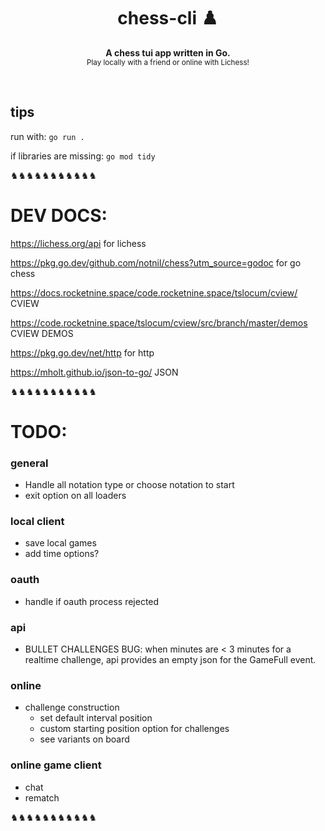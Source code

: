 <h1 align='center'>chess-cli ♟️</h1>
<p align="center">
  <b>A chess tui app written in Go.</b><br/>
  <sub>Play locally with a friend or online with Lichess!</a></sub>
</p>
<br />


<!-- # chess-cli ♟️ -->

## tips

run with: `go run .`

if libraries are missing: `go mod tidy`

♞♞♞♞♞♞♞♞♞♞♞



# DEV DOCS:

https://lichess.org/api for lichess

https://pkg.go.dev/github.com/notnil/chess?utm_source=godoc for go chess

https://docs.rocketnine.space/code.rocketnine.space/tslocum/cview/ CVIEW

https://code.rocketnine.space/tslocum/cview/src/branch/master/demos CVIEW DEMOS

https://pkg.go.dev/net/http for http

https://mholt.github.io/json-to-go/ JSON

♞♞♞♞♞♞♞♞♞♞♞

# TODO:

### general 

- Handle all notation type or choose notation to start
- exit option on all loaders 
  
### local client 

- save local games
- add time options?
  
### oauth

  - handle if oauth process rejected

### api

  - BULLET CHALLENGES BUG: when minutes are < 3 minutes for a realtime challenge, api provides an empty json for the GameFull event.

### online 

  - challenge construction 
    - set default interval position
    - custom starting position option for challenges
    - see variants on board
  
### online game client

  - chat
  - rematch
   

♞♞♞♞♞♞♞♞♞♞♞

